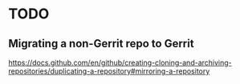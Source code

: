 # TODO

## Migrating a non-Gerrit repo to Gerrit
https://docs.github.com/en/github/creating-cloning-and-archiving-repositories/duplicating-a-repository#mirroring-a-repository
